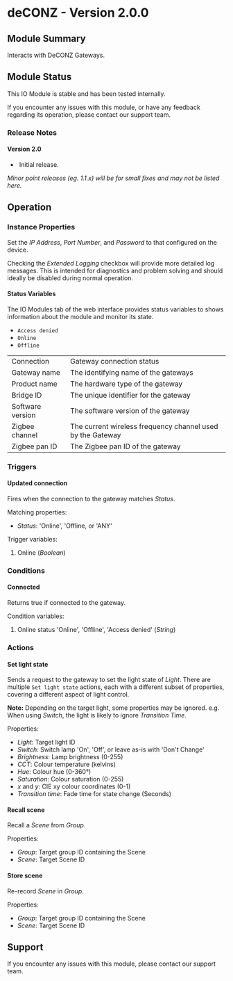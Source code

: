 # deCONZ - Version 2.0.0

[//]: # (THIS IS WHAT A COMMENT LOOKS LIKE)

[//]: # (Properties should be surrounded by eg. *Property Name*)
[//]: # (Values and options should be surrounded by eg. <code>Value</code>)

## Module Summary

Interacts with DeCONZ Gateways.

[//]: # (Brief description of the module; usually the same as the description in the package)

## Module Status

[//]: # (UNCOMMENT AND DELETE AS APPROPRIATE)
[//]: # (**Note:** Please be aware that this is a beta version of this IO Module which has not yet been fully tested. We recommend testing before use.)
This IO Module is stable and has been tested internally.

[//]: # (Always required)
If you encounter any issues with this module, or have any feedback regarding its operation, please contact our support team.

[//]: # (### Module Scope)
[//]: # (If important to mention explain the limitations and things this module cannot perform)

### Release Notes

#### Version 2.0

* &nbsp;Initial release.

[//]: # (Always required)
*Minor point releases (eg. 1.1.x) will be for small fixes and may not be listed here.*

[//]: # (## Requirements)
[//]: # (Mention any pre-requisites needed before setting up the module in terms of hardware, subscriptions, APIs)

[//]: # (## Configuration)
[//]: # (Mention any setup aspects the user should note that are generally done outside the Designer interface)

## Operation

[//]: # (Give operational details linked to using Instance Properties, Triggers, Conditions, Actions, Variables associated with the module's operation)

### Instance Properties

[//]: # (### List instance properties and their function)

Set the *IP Address*, *Port Number*, and *Password* to that configured on the device.

Checking the *Extended Logging* checkbox will provide more detailed log messages. This is intended for diagnostics and problem solving and should ideally be disabled during normal operation.

#### Status Variables

The IO Modules tab of the web interface provides status variables to shows information about the module and monitor its state.

<table>
    <style type="text/css">
    td {
        padding: 3 10px;
    }
    </style>
    <tbody>
    <tr class="separator"></tr>
        <tr>
        <td>Connection</td>
        <td>Gateway connection status</td>
        <ul style="margin-top:0px;">
            <li><code>Access denied</code></li>
            <li><code>Online</code></li>
            <li><code>Offline</code></li>
        </ul>
    </tr>
    <tr>
        <td>Gateway name</td>
        <td>The identifying name of the gateways</td>
    </tr>
    <tr>
        <td>Product name</td>
        <td>The hardware type of the gateway</td>
    </tr>
    <tr>
        <td>Bridge ID</td>
        <td>The unique identifier for the gateway</td>
    </tr>
    <tr>
        <td>Software version</td>
        <td>The software version of the gateway</td>
    </tr>
    <tr>
        <td>Zigbee channel</td>
        <td>The current wireless frequency channel used by the Gateway</td>
    </tr>
    <tr>
        <td>Zigbee pan ID</td>
        <td>The Zigbee pan ID of the gateway</td>
    </tr>
    <tr class="separator"></tr>
    </tbody>
</table>

### Triggers

[//]: # (Start with a verb such as "Fires when..." or "Receives...")

#### Updated connection

Fires when the connection to the gateway matches *Status*.

Matching properties:

* *Status*: 'Online', 'Offline, or 'ANY'

Trigger variables:

1. Online (*Boolean*)

### Conditions

[//]: # (Start with a verb such as "Matches if...")

#### Connected

Returns true if connected to the gateway.

Condition variables:

1. Online status 'Online', 'Offline', 'Access denied' (*String*)

### Actions

[//]: # (Start with a verb such as "Requests..." or "Starts...")

#### Set light state

Sends a request to the gateway to set the light state of *Light*.
There are multiple <code>Set light state</code> actions, each with a different subset of properties, covering a different aspect of light control.

**Note:** Depending on the target light, some properties may be ignored. e.g. When using *Switch*, the light is likely to ignore *Transition Time*.

Properties:

* *Light*: Target light ID
* *Switch*: Switch lamp 'On', 'Off', or leave as-is with 'Don't Change'
* *Brightness*: Lamp brightness (0-255)
* *CCT*: Colour temperature (kelvins)
* *Hue*: Colour hue (0-360°)
* *Saturation*: Colour saturation (0-255)
* *x* and *y*: CIE xy colour coordinates (0-1)
* *Transition time*: Fade time for state change (Seconds)

#### Recall scene

Recall a *Scene* from *Group*.

Properties:

* *Group*: Target group ID containing the Scene
* *Scene*: Target Scene ID

#### Store scene

Re-record *Scene* in *Group*.

Properties:

* *Group*: Target group ID containing the Scene
* *Scene*: Target Scene ID

## Support

[//]: # (Always required)
If you encounter any issues with this module, please contact our support team.

[//]: # (### Module Use Example)
[//]: # (If relevant to documentation give examples of module use)

[//]: # (### Further Notes)
[//]: # (Possible location for further notes, may not be used)
